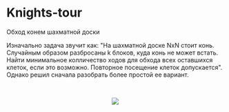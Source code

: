 # Knights-tour
Обход конем шахматной доски

Изначально задача звучит как: "На шахматной доске NxN стоит конь. Случайным образом разбросаны k блоков, куда конь не может встать. Найти минимальное колличество ходов для обхода всех оставшихся клеток, если это возможно. Повторное посещение клеток допускается". Однако решил сначала разобрать более простой ее вариант. 

<br/>
<p align="center">
  <img src="/../master/gif/32.gif"/>
</p>
